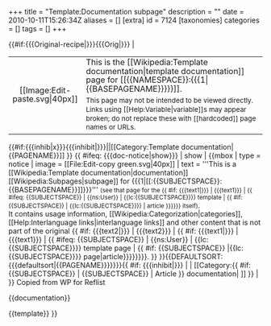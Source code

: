 +++
title = "Template:Documentation subpage"
description = ""
date = 2010-10-11T15:26:34Z
aliases = []
[extra]
id = 7124
[taxonomies]
categories = []
tags = []
+++

{{#if:{{{Original-recipe|}}}{{{Orig|}}}
|<!-- reconstruction of original  Template:Template doc page pattern (now the redirected to " Template:Documentation subpage") template... ca mid-November 2007 -->
<table  class="messagebox" style="line-height:1.1em;" style=" background:#f9f9b7;">
<tr> <td rowspan="3" style="width:60px;text-align:center;" > [[Image:Edit-paste.svg|40px]]</td>
<td> This is the [[Wikipedia:Template documentation|template documentation]]<!--
--> page for [[{{NAMESPACE}}:{{{1|{{BASEPAGENAME}}}}}]].</td></tr>
<tr><td><small>This page may not be intended to be viewed directly. <br/
>Links using [[Help:Variable|variable]]s may appear broken; do not replace these with [[hardcoded]] page names or URLs.</small></td></tr>
</table>{{#if:{{{inhib|x}}}{{{inhibit|}}}|<!-- skip --->|<includeonly>[[Category:Template documentation|{{PAGENAME}}]]</includeonly>
}}<!-- Please retain the above original template... 

There are templates formulated to [[WP:DPP]] that need this.

Of course, if you all want to start updating all the interwiki exported templates, go on making things more incompatible... queries to User:Fabartus.

--->
|<includeonly>{{#ifeq: {{lc:{{SUBPAGENAME}}}} | {{{override|doc}}}
  | <!-- doc page -->
</includeonly>{{
    #ifeq: {{{doc-notice|show}}} | show
    | {{mbox
      | type = notice
      | image = [[File:Edit-copy green.svg|40px]]
      | text = 
'''This is a [[Wikipedia:Template documentation|documentation]] [[Wikipedia:Subpages|subpage]] for {{{1|[[:{{SUBJECTSPACE}}:{{BASEPAGENAME}}]]}}}''' <small>(see that page for the {{ #if: {{{text1|}}} | {{{text1}}} | {{ #ifeq: {{SUBJECTSPACE}} | {{ns:User}} | {{lc:{{SUBJECTSPACE}}}} template | {{ #if: {{SUBJECTSPACE}} | {{lc:{{SUBJECTSPACE}}}} | article }}}}}} itself)</small>.<br />It contains usage information, [[Wikipedia:Categorization|categories]], [[Help:Interlanguage links|interlanguage links]] and other content that is not part of the original {{ #if: {{{text2|}}} | {{{text2}}} | {{ #if: {{{text1|}}} | {{{text1}}} | {{ #ifeq: {{SUBJECTSPACE}} | {{ns:User}} | {{lc:{{SUBJECTSPACE}}}} template page | {{ #if: {{SUBJECTSPACE}} |{{lc:{{SUBJECTSPACE}}}} page|article}}}}}}}}. 
      }}
    }}{{DEFAULTSORT:{{{defaultsort|{{PAGENAME}}}}}}}{{
    #if: {{{inhibit|}}}
    | <!-- skip -->
    | [[Category:{{
      #if: {{SUBJECTSPACE}}
      | {{SUBJECTSPACE}}
      | Article
    }} documentation<noinclude>| </noinclude>]]
  }}<includeonly>
| <!-- if not on a /doc subpage, do nothing -->
}}</includeonly><noinclude>
Copied from WP for Reflist

{{documentation}}
<!-- Add categories and interwikis to the /doc subpage, not here! -->
{{template}}</noinclude>
}}
